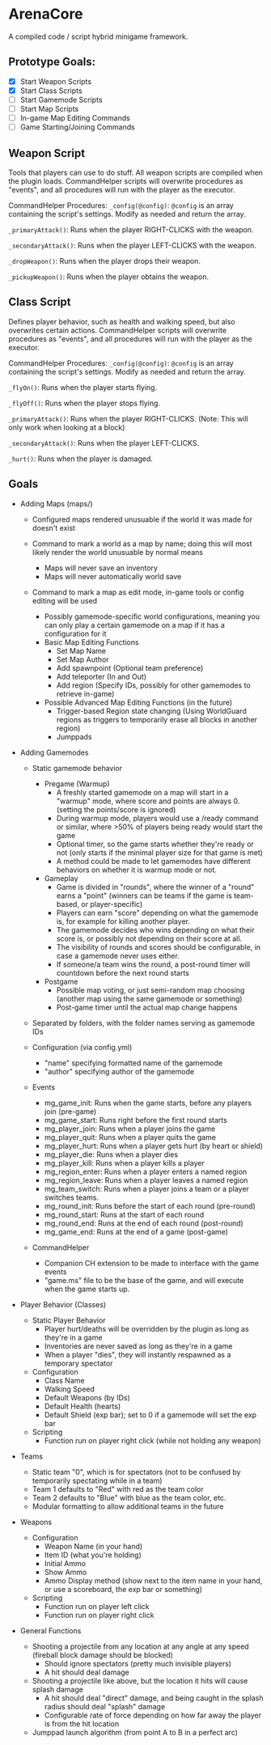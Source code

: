 ArenaCore
======

A compiled code / script hybrid minigame framework.

Prototype Goals:
------
- [x] Start Weapon Scripts
- [x] Start Class Scripts
- [ ] Start Gamemode Scripts
- [ ] Start Map Scripts
- [ ] In-game Map Editing Commands
- [ ] Game Starting/Joining Commands

Weapon Script
------
Tools that players can use to do stuff.
All weapon scripts are compiled when the plugin loads.
CommandHelper scripts will overwrite procedures as "events", and all procedures will run with the player as the executor.

CommandHelper Procedures:
`_config(@config)`: `@config` is an array containing the script's settings. Modify as needed and return the array.

`_primaryAttack()`: Runs when the player RIGHT-CLICKS with the weapon.

`_secondaryAttack()`: Runs when the player LEFT-CLICKS with the weapon.

`_dropWeapon()`: Runs when the player drops their weapon.

`_pickupWeapon()`: Runs when the player obtains the weapon.

Class Script
------
Defines player behavior, such as health and walking speed, but also overwrites certain actions.
CommandHelper scripts will overwrite procedures as "events", and all procedures will run with the player as the executor.

CommandHelper Procedures:
`_config(@config)`: `@config` is an array containing the script's settings. Modify as needed and return the array.

`_flyOn()`: Runs when the player starts flying.

`_flyOff()`: Runs when the player stops flying.

`_primaryAttack()`: Runs when the player RIGHT-CLICKS. (Note: This will only work when looking at a block)

`_secondaryAttack()`: Runs when the player LEFT-CLICKS.

`_hurt()`: Runs when the player is damaged.

Goals
------
- Adding Maps (maps/)
  - Configured maps rendered unusuable if the world it was made for doesn't exist

  - Command to mark a world as a map by name; doing this will most likely render the world unusuable by normal means
    - Maps will never save an inventory
    - Maps will never automatically world save

  - Command to mark a map as edit mode, in-game tools or config editing will be used
    - Possibly gamemode-specific world configurations, meaning you can only play a certain gamemode on a map if it has a configuration for it
    - Basic Map Editing Functions
      - Set Map Name
      - Set Map Author
      - Add spawnpoint (Optional team preference)
      - Add teleporter (In and Out)
      - Add region (Specify IDs, possibly for other gamemodes to retrieve in-game)
    - Possible Advanced Map Editing Functions (in the future)
      - Trigger-based Region state changing (Using WorldGuard regions as triggers to temporarily erase all blocks in another region)
      - Jumppads
- Adding Gamemodes
  - Static gamemode behavior
    - Pregame (Warmup)
      - A freshly started gamemode on a map will start in a "warmup" mode, where score and points are always 0. (setting the points/score is ignored)
      - During warmup mode, players would use a /ready command or similar, where >50% of players being ready would start the game
      - Optional timer, so the game starts whether they're ready or not (only starts if the minimal player size for that game is met)
      - A method could be made to let gamemodes have different behaviors on whether it is warmup mode or not.
    - Gameplay
      - Game is divided in "rounds", where the winner of a "round" earns a "point" (winners can be teams if the game is team-based, or player-specific)
      - Players can earn "score" depending on what the gamemode is, for example for killing another player.
      - The gamemode decides who wins depending on what their score is, or possibly not depending on their score at all.
      - The visibility of rounds and scores should be configurable, in case a gamemode never uses either.
      - If someone/a team wins the round, a post-round timer will countdown before the next round starts
    - Postgame
      - Possible map voting, or just semi-random map choosing (another map using the same gamemode or something)
      - Post-game timer until the actual map change happens

  - Separated by folders, with the folder names serving as gamemode IDs

  - Configuration (via config.yml)
    - "name" specifying formatted name of the gamemode
    - "author" specifying author of the gamemode

  - Events
    - mg_game_init: Runs when the game starts, before any players join (pre-game)
    - mg_game_start: Runs right before the first round starts
    - mg_player_join: Runs when a player joins the game
    - mg_player_quit: Runs when a player quits the game
    - mg_player_hurt: Runs when a player gets hurt (by heart or shield)
    - mg_player_die: Runs when a player dies
    - mg_player_kill: Runs when a player kills a player
    - mg_region_enter: Runs when a player enters a named region
    - mg_region_leave: Runs when a player leaves a named region
    - mg_team_switch: Runs when a player joins a team or a player switches teams.
    - mg_round_init: Runs before the start of each round (pre-round)
    - mg_round_start: Runs at the start of each round
    - mg_round_end: Runs at the end of each round (post-round)
    - mg_game_end: Runs at the end of a game (post-game)

  - CommandHelper
    - Companion CH extension to be made to interface with the game events
    - "game.ms" file to be the base of the game, and will execute when the game starts up.

- Player Behavior (Classes)
  - Static Player Behavior
    - Player hurt/deaths will be overridden by the plugin as long as they're in a game
    - Inventories are never saved as long as they're in a game
    - When a player "dies", they will instantly respawned as a temporary spectator
  - Configuration
    - Class Name
    - Walking Speed
    - Default Weapons (by IDs)
    - Default Health (hearts)
    - Default Shield (exp bar); set to 0 if a gamemode will set the exp bar
  - Scripting
    - Function run on player right click (while not holding any weapon)

- Teams
  - Static team "0", which is for spectators (not to be confused by temporarily spectating while in a team)
  - Team 1 defaults to "Red" with red as the team color
  - Team 2 defaults to "Blue" with blue as the team color, etc.
  - Modular formatting to allow additional teams in the future

- Weapons
  - Configuration
    - Weapon Name (in your hand)
    - Item ID (what you're holding)
    - Initial Ammo
    - Show Ammo
    - Ammo Display method (show next to the item name in your hand, or use a scoreboard, the exp bar or something)
  - Scripting
    - Function run on player left click
    - Function run on player right click

- General Functions
  - Shooting a projectile from any location at any angle at any speed (fireball block damage should be blocked)
    - Should ignore spectators (pretty much invisible players)
    - A hit should deal damage
  - Shooting a projectile like above, but the location it hits will cause splash damage
    - A hit should deal "direct" damage, and being caught in the splash radius should deal "splash" damage
    - Configurable rate of force depending on how far away the player is from the hit location
  - Jumppad launch algorithm (from point A to B in a perfect arc)
